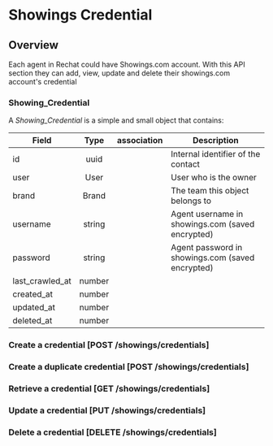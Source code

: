 # Showings Credential

## Overview
Each agent in Rechat could have Showings.com account. With this API section they can add, view, update and delete their showings.com account's credential

### Showing_Credential
A _Showing_Credential_ is a simple and small object that contains:

Field                   | Type          | association        | Description
------------------------|:-------------:|--------------------|------------------------------------------------------------------------
id                      | uuid          |                    | Internal identifier of the contact
user                    | User          |                    | User who is the owner
brand                   | Brand         |                    | The team this object belongs to
username                | string        |                    | Agent username in showings.com (saved encrypted)
password                | string        |                    | Agent password in showings.com (saved encrypted)
last_crawled_at         | number        |                    |
created_at              | number        |                    |
updated_at              | number        |                    |
deleted_at              | number        |                    |


### Create a credential [POST /showings/credentials]
<!-- include(tests/showings/createCredential.md) -->

### Create a duplicate credential [POST /showings/credentials]
<!-- include(tests/showings/createDuplicateCredential.md) -->

### Retrieve a credential [GET /showings/credentials]
<!-- include(tests/showings/getCredential.md) -->

### Update a credential [PUT /showings/credentials]
<!-- include(tests/showings/updateCredential.md) -->

### Delete a credential [DELETE /showings/credentials]
<!-- include(tests/showings/deleteCredential.md) -->